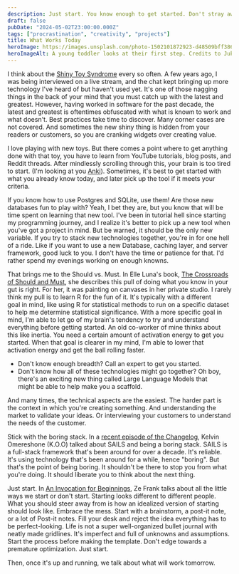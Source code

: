 ```yaml
---
description: Just start. You know enough to get started. Don't stray away from the path you set out.
draft: false
pubDate: "2024-05-02T23:00:00.000Z"
tags: ["procrastination", "creativity", "projects"]
title: What Works Today
heroImage: https://images.unsplash.com/photo-1502101872923-d48509bff386?q=80&w=2532&auto=format&fit=crop&ixlib=rb-4.0.3&ixid=M3wxMjA3fDB8MHxwaG90by1wYWdlfHx8fGVufDB8fHx8fA%3D%3D
heroImageAlt: A young toddler looks at their first step. Credits to Jukan Tateisi via Unsplash image
---
```


I think about the [Shiny Toy Syndrome](https://nesslabs.com/shiny-toy-syndrome) every so often. A few years ago, I was being interviewed on a live stream, and the chat kept bringing up more technology I've heard of but haven't used yet. It's one of those nagging things in the back of your mind that you must catch up with the latest and greatest. However, having worked in software for the past decade, the latest and greatest is oftentimes obfuscated with what is known to work and what doesn't. Best practices take time to discover. Many corner cases are not covered. And sometimes the new shiny thing is hidden from your readers or customers, so you are cranking widgets over creating value.

I love playing with new toys. But there comes a point where to get anything done with that toy, you have to learn from YouTube tutorials, blog posts, and Reddit threads. After mindlessly scrolling through this, your brain is too tired to start. (I'm looking at you [Anki](https://apps.ankiweb.net/)). Sometimes, it's best to get started with what you already know today, and later pick up the tool if it meets your criteria.

If you know how to use Postgres and SQLite, use them! Are those new databases fun to play with? Yeah, I bet they are, but you know that will be time spent on learning that new tool. I've been in tutorial hell since starting my programming journey, and I realize it's better to pick up a new tool when you've got a project in mind. But be warned, it should be the only new variable. If you try to stack new technologies together, you're in for one hell of a ride. Like if you want to use a new Database, caching layer, and server framework, good luck to you. I don't have the time or patience for that. I'd rather spend my evenings working on enough knowns.

That brings me to the Should vs. Must. In Elle Luna's book, [The Crossroads of Should and Must](https://www.amazon.com/Crossroads-Should-Must-Follow-Passion/dp/0761184880), she describes this pull of doing what you know in your gut is right. For her, it was painting on canvases in her private studio. I rarely think my pull is to learn R for the fun of it. It's typically with a different goal in mind, like using R for statistical methods to run on a specific dataset to help me determine statistical significance. With a more specific goal in mind, I'm able to let go of my brain's tendency to try and understand everything before getting started. An old co-worker of mine thinks about this like inertia. You need a certain amount of activation energy to get you started. When that goal is clearer in my mind, I'm able to lower that activation energy and get the ball rolling faster.

- Don't know enough breadth? Call an expert to get you started.
- Don't know how all of these technologies might go together? Oh boy, there's an exciting new thing called Large Language Models that might be able to help make you a scaffold.

And many times, the technical aspects are the easiest. The harder part is the context in which you're creating something. And understanding the market to validate your ideas. Or interviewing your customers to understand the needs of the customer.

Stick with the boring stack. In a [recent episode of the Changelog](https://changelog.com/jsparty/319), Kelvin Omereshone (K.O.O) talked about SAILS and being a boring stack. SAILS is a full-stack framework that's been around for over a decade. It's reliable. It's using technology that's been around for a while, hence "boring". But that's the point of being boring. It shouldn't be there to stop you from what you're doing. It should liberate you to think about the next thing.

Just start. In [An Invocation for Beginnings](https://www.youtube.com/watch?v=RYlCVwxoL_g), Ze Frank talks about all the little ways we start or don't start. Starting looks different to different people. What you should steer away from is how an idealized version of starting should look like. Embrace the mess. Start with a brainstorm, a post-it note, or a lot of Post-it notes. Fill your desk and reject the idea everything has to be perfect-looking. Life is not a super well-organized bullet journal with neatly made gridlines. It's imperfect and full of unknowns and assumptions. Start the process before making the template. Don't edge towards a premature optimization. Just start.

Then, once it's up and running, we talk about what will work tomorrow.
